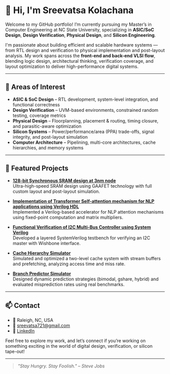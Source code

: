 # 👋 Hi, I'm Sreevatsa Kolachana

Welcome to my GitHub portfolio! I’m currently pursuing my Master’s in Computer Engineering at NC State University, specializing in **ASIC/SoC Design**, **Design Verification**, **Physical Design**, and **Silicon Engineering**.

I'm passionate about building efficient and scalable hardware systems — from RTL design and verification to physical implementation and post-layout analysis. My work spans across the **front-end and back-end VLSI flow**, blending logic design, architectural thinking, verification coverage, and layout optimization to deliver high-performance digital systems.

---

## 🔧 Areas of Interest

- **ASIC & SoC Design** – RTL development, system-level integration, and functional correctness
- **Design Verification** – UVM-based environments, constrained random testing, coverage metrics
- **Physical Design** – Floorplanning, placement & routing, timing closure, and parasitic-aware optimization
- **Silicon Systems** – Power/performance/area (PPA) trade-offs, signal integrity, and post-layout simulation
- **Computer Architecture** – Pipelining, multi-core architectures, cache hierarchies, and memory systems

---

## 📂 Featured Projects

- [**128-bit Synchronous SRAM design at 3nm node**](projects/SRAMdesign_3nm/)  
  Ultra-high-speed SRAM design using GAAFET technology with full custom layout and post-layout simulation.

- [**Implementation of Transformer Self-attention mechanism for NLP applications using Verilog HDL**](projects/transformer-accelerator/)  
  Implemented a Verilog-based accelerator for NLP attention mechanisms using fixed-point computation and matrix multipliers.

- [**Functional Verification of I2C Multi-Bus Controller using System Verilog**](./projects/i2c-verification.md)  
  Developed a layered SystemVerilog testbench for verifying an I2C master with Wishbone interface.
  
- [**Cache Hierarchy Simulator**](./projects/cache-sim.md)  
  Simulated and optimized a two-level cache system with stream buffers and prefetching, analyzing access time and miss rate.

- [**Branch Predictor Simulator**](./projects/branch-predictor.md)  
  Designed dynamic prediction strategies (bimodal, gshare, hybrid) and evaluated misprediction rates using real benchmarks.
  

---

## 📫 Contact

- 📍 Raleigh, NC, USA  
- 📧 [sreevatsa721@gmail.com](mailto:sreevatsa721@gmail.com)  
- 🔗 [LinkedIn](https://linkedin.com/in/sreevatsa-kolachana)

Feel free to explore my work, and let’s connect if you’re working on something exciting in the world of digital design, verification, or silicon tape-out!

---

> *"Stay Hungry. Stay Foolish." – Steve Jobs*

